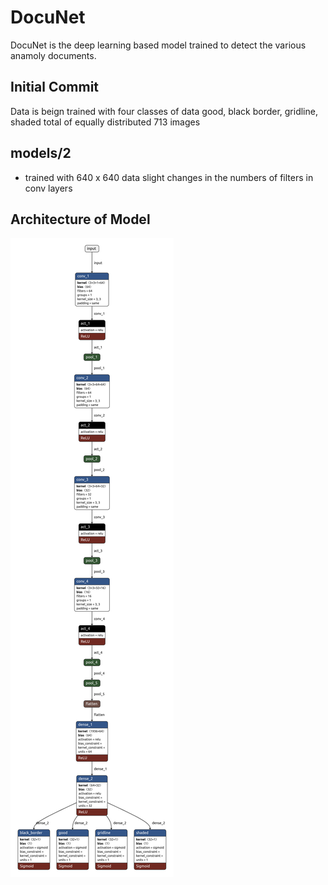 # DocuNet

DocuNet is the deep learning based model trained to detect the various anamoly documents. 

## Initial Commit
Data is beign trained with four classes of data good, black border, gridline, shaded total of equally distributed 713 images 

## models/2 
* trained with 640 x 640 data slight changes in the numbers of filters in conv layers

## Architecture of Model
<img src="DocNet_v_1.h5.png">